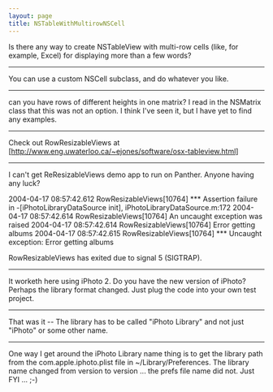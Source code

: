 ```yaml
---
layout: page
title: NSTableWithMultirowNSCell
---
```


Is there any way to create NSTableView with multi-row cells (like, for example, Excel) for displaying more than a few words?

----

You can use a custom NSCell subclass, and do whatever you like.

----

can you have rows of different heights in one matrix?
I read in the NSMatrix class that this was not an option.  I think I've seen it, but I have yet to find any examples.

----

Check out RowResizableViews at [http://www.eng.uwaterloo.ca/~ejones/software/osx-tableview.html]

----

I can't get ReResizableViews demo app to run on Panther.  Anyone having any luck?

2004-04-17 08:57:42.612 RowResizableViews[10764] *** Assertion failure in -[iPhotoLibraryDataSource init], iPhotoLibraryDataSource.m:172
2004-04-17 08:57:42.614 RowResizableViews[10764] An uncaught exception was raised
2004-04-17 08:57:42.614 RowResizableViews[10764] Error getting albums
2004-04-17 08:57:42.615 RowResizableViews[10764] *** Uncaught exception: <NSInternalInconsistencyException> Error getting albums

RowResizableViews has exited due to signal 5 (SIGTRAP).

----

It worketh here using iPhoto 2. Do you  have the new version of iPhoto? Perhaps the library format changed. Just plug the code into your own test project.

----

That was it -- The library has to be called "iPhoto Library" and not just "iPhoto" or some other name.

----

One way I get around the iPhoto Library name thing is to get the library path from the com.apple.iphoto.plist file in ~/Library/Preferences. The library name changed from version to version ... the prefs file name did not. Just FYI ... ;-)

